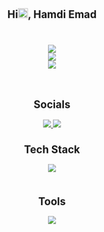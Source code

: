 <div align="center">
  <h2>Hi<span><img src="Assets/waving-hand.gif" width="20px"/></span>, Hamdi Emad</h2>
</div>

<br>

<div align="center">

![](https://github-readme-streak-stats.herokuapp.com/?user=HamdiEmad&theme=chartreuse-dark&hide_border=true)<br/>
![](https://github-readme-stats.vercel.app/api?username=HamdiEmad&theme=chartreuse-dark&hide_border=true&include_all_commits=true&count_private=false)<br/>
![](https://github-readme-stats.vercel.app/api/top-langs/?username=HamdiEmad&theme=chartreuse-dark&hide_border=true&include_all_commits=true&count_private=false&layout=compact)

</div>

<br>

<div align="center">
  <h2>Socials</h2>
</div>

<div align="center" >
  <a href="https://discord.gg/hamdiemad." margin-right="10px">
    <img src="https://skillicons.dev/icons?i=discord" />
  </a>
  <a href="https://linkedin.com/in/hamdi-algohary-9962b5335/">
    <img src="https://skillicons.dev/icons?i=linkedin" />
  </a>
</div>



<div align="center">
  <h2>Tech Stack</h2>
</div>

<div align="center" >
  
  <a href="https://skillicons.dev/icons?i=c,cpp,java,">
    <img src="https://skillicons.dev/icons?i=c,cpp,java,arduino,bash," />
  </a>
</div>

<br>

<div align="center">
  <h2>Tools</h2>
</div>

<div align="center" >
  
  <a href="https://skillicons.dev/icons?i=git,github,arduino,vscode,idea,clion,maven,windows,vim,ubuntu,matlab,linux,instagram,gmail,">
    <img src="https://skillicons.dev/icons?i=git,github,arduino,vscode,idea,clion,maven,windows,vim,ubuntu,matlab,linux,instagram,gmail," />
  </a>
</div>
